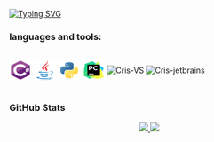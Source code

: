 [![Typing SVG](https://readme-typing-svg.demolab.com?font=Fira+Code&pause=1000&color=6649AD&background=FFFFFF00&width=435&lines=hello+everyone%2C+i'm+Squid;Welcome+to+my+GitHub+profile!;I'm+a+beginner+java+developer)](https://git.io/typing-svg)

### languages and tools:

<div style="display: inline_block"><br>     
  <img align="center" alt="Cris-Csharp" height="35" width="40" src="https://raw.githubusercontent.com/devicons/devicon/master/icons/csharp/csharp-original.svg">
  <img align="center" alt="Cris-Java" height="35" width="40" src="https://raw.githubusercontent.com/devicons/devicon/master/icons/java/java-original.svg">
  <img align="center" alt="Cris-python" height="35" width="40" src="https://raw.githubusercontent.com/devicons/devicon/master/icons/python/python-original.svg">
  <img align="center" alt="Cris-pycharm" height="35" width="40" src="https://raw.githubusercontent.com/devicons/devicon/master/icons/pycharm/pycharm-original.svg">
  <img align="center" alt="Cris-VS" height="35" width="40" src="https://visualstudio.microsoft.com/wp-content/uploads/2021/10/Product-Icon.svg">
  <img align="center" alt="Cris-jetbrains" height="35" width="40" src="https://upload.wikimedia.org/wikipedia/commons/9/9c/IntelliJ_IDEA_Icon.svg">
</div><br>

### GitHub Stats

<div align="left" style="display: flex; justify-content: center;">
  <a href="https://github.com/darckckilp">
    <img height="195px" src="https://github-readme-stats.vercel.app/api?username=darckckilp&show_icons=true&theme=one_dark_pro&include_all_commits=true&count_private=true"/>
    <img height="195px" src="https://github-readme-stats.vercel.app/api/top-langs/?username=darckckilp&layout=compact&langs_count=7&theme=one_dark_pro"/>
  </a>
</div>
